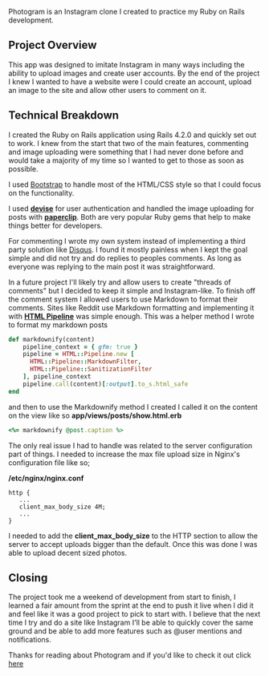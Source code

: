 Photogram is an Instagram clone I created to practice my Ruby on Rails development. 

## Project Overview
This app was designed to imitate Instagram in many ways including the ability to upload images and create user accounts. By the end of the project I knew I wanted to have a website were I could create an account, upload an image to the site and allow other users to comment on it. 

## Technical Breakdown
I created the Ruby on Rails application using Rails 4.2.0 and quickly set out to work. I knew from the start that two of the main features, commenting and image uploading were something that I had never done before and would take a majority of my time so I wanted to get to those as soon as possible. 

I used [Bootstrap](http://getbootstrap.com/) to handle most of the HTML/CSS style so that I could focus on the functionality. 

I used [**devise**](https://github.com/plataformatec/devise) for user authentication and handled the image uploading for posts with [**paperclip**](https://github.com/thoughtbot/paperclip). Both are very popular Ruby gems that help to make things better for developers. 

For commenting I wrote my own system instead of implementing a third party solution like [Disqus](https://disqus.com/). I found it mostly painless when I kept the goal simple and did not try and do replies to peoples comments. As long as everyone was replying to the main post it was straightforward. 

In a future project I'll likely try and allow users to create "threads of comments" but I decided to keep it simple and Instagram-like. To finish off the comment system I allowed users to use Markdown to format their comments. Sites like Reddit use Markdown formatting and implementing it with [**HTML Pipeline**](https://github.com/jch/html-pipeline) was simple enough.  This was a helper method I wrote to format my markdown posts

```ruby
def markdownify(content)
	pipeline_context = { gfm: true }
	pipeline = HTML::Pipeline.new [
	  HTML::Pipeline::MarkdownFilter,
	  HTML::Pipeline::SanitizationFilter
	], pipeline_context
	pipeline.call(content)[:output].to_s.html_safe
end
```
and then to use the Markdownify method I created I called it on the content on the view like so
**app/views/posts/show.html.erb**

```ruby
<%= markdownify @post.caption %>
```

The only real issue I had to handle was related to the server configuration part of things. I needed to increase the max file upload size in Nginx's configuration file like so;

**/etc/nginx/nginx.conf**

```
http {
   ...
   client_max_body_size 4M;
   ...
}
```

I needed to add the **client_max_body_size** to the HTTP section to allow the server to accept uploads bigger than the default. Once this was done I was able to upload decent sized photos.


## Closing

The project took me a weekend of development from start to finish, I learned a fair amount from the sprint at the end to push it live when I did it and feel like it was a good project to pick to start with. I believe that the next time I try and do a site like Instagram I'll be able to quickly cover the same ground and be able to add more features such as @user mentions and notifications. 

Thanks for reading about Photogram and if you'd like to check it out click [here](http://photogram.zerlexmedia.com)
